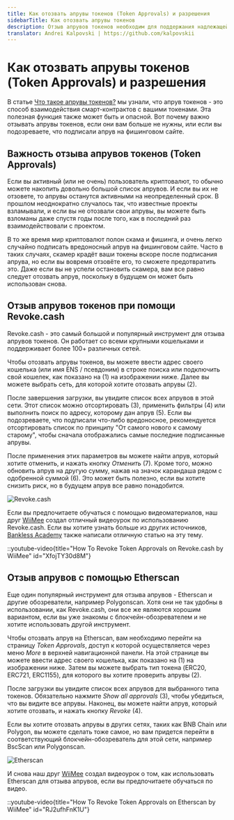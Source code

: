 ```yaml
---
title: Как отозвать апрувы токенов (Token Approvals) и разрешения
sidebarTitle: Как отозвать апрувы токенов
description: Отзыв апрувов токенов необходим для поддержания надлежащей гигиены кошелька. Узнайте, как отзывать апрувы токенов с помощью Revoke.cash и других инструментов.
translator: Andrei Kalpovski | https://github.com/kalpovskii
---
```


# Как отозвать апрувы токенов (Token Approvals) и разрешения

В статье [Что такое апрувы токенов?](/learn/approvals/what-are-token-approvals) мы узнали, что апрув токенов - это способ взаимодействия смарт-контрактов с вашими токенами. Эта полезная функция также может быть и опасной. Вот почему важно отзывать апрувы токенов, если они вам больше не нужны, или если вы подозреваете, что подписали апрув на фишинговом сайте.

## Важность отзыва апрувов токенов (Token Approvals)

Если вы активный (или не очень) пользователь криптовалют, то обычно можете накопить довольно большой список апрувов. И если вы их не отзовете, то апрувы останутся активными на неопределенный срок. В прошлом неоднократно случалось так, что известные проекты взламывали, и если вы не отозвали свои апрувы, вы можете быть взломаны даже спустя годы после того, как в последний раз взаимодействовали с проектом.

В то же время мир криптовалют полон скама и фишинга, и очень легко случайно подписать вредоносный апрув на фишинговом сайте. Часто в таких случаях, скамер крадёт ваши токены вскоре после подписания апрува, но если вы вовремя отзовёте его, то сможете предотвратить это. Даже если вы не успели остановить скамера, вам все равно следует отозвать апрув, поскольку в будущем он может быть использован снова.

## Отзыв апрувов токенов при помощи Revoke.cash

Revoke.cash - это самый большой и популярный инструмент для отзыва апрувов токенов. Он работает со всеми крупными кошельками и поддерживает более 100+ различных сетей.

Чтобы отозвать апрувы токенов, вы можете ввести адрес своего кошелька (или имя ENS / псевдоним) в строке поиска или подключить свой кошелек, как показано на (1) на изображении ниже. Далее вы можете выбрать сеть, для которой хотите отозвать апрувы (2).

После завершения загрузки, вы увидите список всех апрувов в этой сети. Этот список можно отсортировать (3), применить фильтры (4) или выполнить поиск по адресу, которому дан апрув (5). Если вы подозреваете, что подписали что-либо вредоносное, рекомендуется отсортировать список по принципу "От самого нового к самому старому", чтобы сначала отображались самые последние подписанные апрувы.

После применения этих параметров вы можете найти апрув, который хотите отменить, и нажать кнопку _Отменить_ (7). Кроме того, можно обновить апрув на другую сумму, нажав на значок карандаша рядом с одобренной суммой (6). Это может быть полезно, если вы хотите снизить риск, но в будущем апрув все равно понадобится.

![Revoke.cash](/assets/images/learn/approvals/how-to-revoke-token-approvals/revoke-cash.png)

Если вы предпочитаете обучаться с помощью видеоматериалов, наш друг [WiiMee](https://twitter.com/Wii_Mee) создал отличный видеоурок по использованию Revoke.cash. Если вы хотите узнать больше из других источников, [Bankless Academy](https://app.banklessacademy.com/lessons/managing-token-allowances) также написали отличную статью на эту тему.

::youtube-video{title="How To Revoke Token Approvals on Revoke.cash by WiiMee" id="XfojTY30d8M"}

## Отзыв апрувов с помощью Etherscan

Еще один популярный инструмент для отзыва апрувов - Etherscan и другие обозреватели, например Polygonscan. Хотя они не так удобны в использовании, как Revoke.cash, они все же являются хорошим вариантом, если вы уже знакомы с блокчейн-обозревателем и не хотите использовать другой инструмент.

Чтобы отозвать апрув на Etherscan, вам необходимо перейти на страницу _Token Approvals_, доступ к которой осуществляется через меню _More_ в верхней навигационной панели. На этой странице вы можете ввести адрес своего кошелька, как показано на (1) на изображении ниже. Затем вы можете выбрать тип токена (ERC20, ERC721, ERC1155), для которого вы хотите проверить апрувы (2).

После загрузки вы увидите список всех апрувов для выбранного типа токенов. Обязательно нажмите _Show all approvals_ (3), чтобы убедиться, что вы видите все апрувы. Наконец, вы можете найти апрув, который хотите отозвать, и нажать кнопку _Revoke_ (4).

Если вы хотите отозвать апрувы в других сетях, таких как BNB Chain или Polygon, вы можете сделать тоже самое, но вам придется перейти в соответствующий блокчейн-обозреватель для этой сети, например BscScan или Polygonscan.

![Etherscan](/assets/images/learn/approvals/how-to-revoke-token-approvals/etherscan.png)

И снова наш друг [WiiMee](https://twitter.com/Wii_Mee) создал видеоурок о том, как использовать Etherscan для отзыва апрувов, если вы предпочитаете обучаться по видео.

::youtube-video{title="How To Revoke Token Approvals on Etherscan by WiiMee" id="RJ2ufhFnK1U"}
